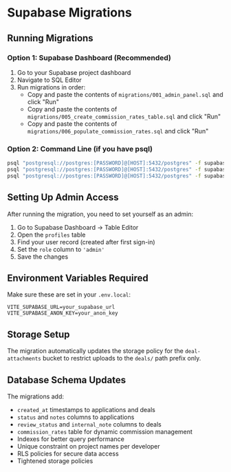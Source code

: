 # Supabase Migrations

## Running Migrations

### Option 1: Supabase Dashboard (Recommended)
1. Go to your Supabase project dashboard
2. Navigate to SQL Editor
3. Run migrations in order:
   - Copy and paste the contents of `migrations/001_admin_panel.sql` and click "Run"
   - Copy and paste the contents of `migrations/005_create_commission_rates_table.sql` and click "Run"
   - Copy and paste the contents of `migrations/006_populate_commission_rates.sql` and click "Run"

### Option 2: Command Line (if you have psql)
```bash
psql "postgresql://postgres:[PASSWORD]@[HOST]:5432/postgres" -f supabase/migrations/001_admin_panel.sql
psql "postgresql://postgres:[PASSWORD]@[HOST]:5432/postgres" -f supabase/migrations/005_create_commission_rates_table.sql
psql "postgresql://postgres:[PASSWORD]@[HOST]:5432/postgres" -f supabase/migrations/006_populate_commission_rates.sql
```

## Setting Up Admin Access

After running the migration, you need to set yourself as an admin:

1. Go to Supabase Dashboard → Table Editor
2. Open the `profiles` table
3. Find your user record (created after first sign-in)
4. Set the `role` column to `'admin'`
5. Save the changes

## Environment Variables Required

Make sure these are set in your `.env.local`:

```
VITE_SUPABASE_URL=your_supabase_url
VITE_SUPABASE_ANON_KEY=your_anon_key
```

## Storage Setup

The migration automatically updates the storage policy for the `deal-attachments` bucket to restrict uploads to the `deals/` path prefix only.

## Database Schema Updates

The migrations add:
- `created_at` timestamps to applications and deals
- `status` and `notes` columns to applications  
- `review_status` and `internal_note` columns to deals
- `commission_rates` table for dynamic commission management
- Indexes for better query performance
- Unique constraint on project names per developer
- RLS policies for secure data access
- Tightened storage policies
